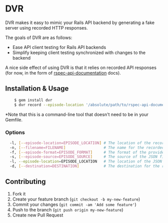 # DVR

DVR makes it easy to mimic your Rails API backend by generating a fake server using recorded HTTP responses.

The goals of DVR are as follows:

* Ease API client testing for Rails API backends
* Simplify keeping client testing synchronized with changes to the backend

A nice side effect of using DVR is that it relies on recorded API responses (for now, in the form of [rspec-api-documentation](https://github.com/zipmark/rspec_api_documentation) docs).

## Installation & Usage
``` bash
    $ gem install dvr
    $ dvr record --episode-location '/absolute/path/to/rspec-api-documentation'
```
*Note that this is a command-line tool that doesn't need to be in your Gemfile.

### Options
``` bash
  -l, [--episode-location=EPISODE_LOCATION] # The location of the recorded HTTP responses
  -n, [--filename=FILENAME]                 # The name for the recorded server file
  -f, [--episode-format=EPISODE_FORMAT]     # The format of the provided files
  -s, [--episode-source=EPISODE_SOURCE]     # The source of the JSON files
  -l, --episode-location=EPISODE_LOCATION   # The location of the JSON files to record
  -d, [--destination=DESTINATION]           # The destination for the recorded server file
```
## Contributing

1. Fork it
2. Create your feature branch (`git checkout -b my-new-feature`)
3. Commit your changes (`git commit -am 'Add some feature'`)
4. Push to the branch (`git push origin my-new-feature`)
5. Create new Pull Request
